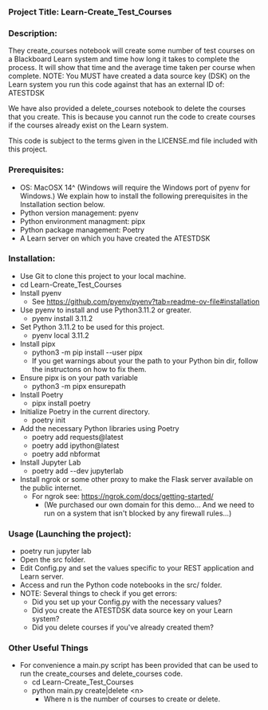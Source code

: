 ### Project Title: Learn-Create_Test_Courses
### Description:
They create_courses notebook will create some number of test courses on a Blackboard Learn system and time how long it takes to complete the process. It will show that time and the average time taken per course when complete. NOTE: You MUST have created a data source key (DSK) on the Learn system you run this code against that has an external ID of: ATESTDSK

We have also provided a delete_courses notebook to delete the courses that you create. This is because you cannot run the code to create courses if the courses already exist on the Learn system.

This code is subject to the terms given in the LICENSE.md file included with this project.

### Prerequisites:
* OS: MacOSX 14^ (Windows will require the Windows port of pyenv for Windows.) We explain how to install the following prerequisites in the Installation section below.
* Python version management: pyenv
* Python environment managment: pipx
* Python package management: Poetry
* A Learn server on which you have created the ATESTDSK

### Installation:
* Use Git to clone this project to your local machine.
* cd Learn-Create_Test_Courses
* Install pyenv
    * See https://github.com/pyenv/pyenv?tab=readme-ov-file#installation  
* Use pyenv to install and use Python3.11.2 or greater.
    * pyenv install 3.11.2
* Set Python 3.11.2 to be used for this project.
    * pyenv local 3.11.2
* Install pipx
    * python3 -m pip install --user pipx
    * If you get warnings about your the path to your Python bin dir, follow the instructons on how to fix them.
* Ensure pipx is on your path variable
    * python3 -m pipx ensurepath
* Install Poetry
    * pipx install poetry
* Initialize Poetry in the current directory.
    * poetry init
* Add the necessary Python libraries using Poetry
    * poetry add requests@latest
    * poetry add ipython@latest
    * poetry add nbformat
* Install Jupyter Lab
    * poetry add --dev jupyterlab
* Install ngrok or some other proxy to make the Flask server available on the public internet.
    * For ngrok see: https://ngrok.com/docs/getting-started/
        * (We purchased our own domain for this demo... And we need to run on a system that isn't blocked by any firewall rules...)

### Usage (Launching the project):
* poetry run jupyter lab
* Open the src folder.
* Edit Config.py and set the values specific to your REST application and Learn server.
* Access and run the Python code notebooks in the src/ folder.
* NOTE: Several things to check if you get errors:
    * Did you set up your Config.py with the necessary values?
    * Did you create the ATESTDSK data source key on your Learn system?
    * Did you delete courses if you've already created them?

### Other Useful Things
* For convenience a main.py script has been provided that can be used to run the create_courses and delete_courses code.
    * cd Learn-Create_Test_Courses
    * python main.py create|delete \<n\>
      * Where n is the number of courses to create or delete.


